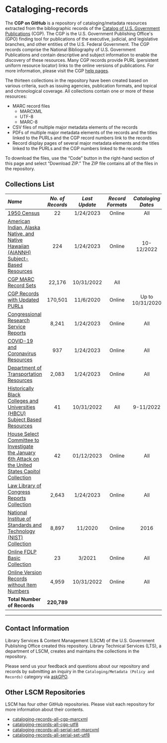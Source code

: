 # Cataloging-records

The **CGP on GitHub** is a repository of cataloging/metadata resources extracted from the bibliographic records of the  [Catalog of U.S. Government Publications](https://catalog.gpo.gov) (CGP). The CGP is the U.S. Government Publishing Office's (GPO) finding tool for publications of the executive, judicial, and legislative branches, and other entities of the U.S. Federal Government. The CGP records comprise the National Bibliography of U.S. Government Publications and contain descriptive and subject information to enable the discovery of these resources. Many CGP records provide PURL (persistent uniform resource locator) links to the online versions of publications. For more information, please visit the CGP [help pages](https://catalog.gpo.gov/cgphelp/en/help.html).

The thirteen collections in the repository have been created based on various criteria, such as issuing agencies, publication formats, and topical and chronological coverage. All collections contain one or more of these resources:

- MARC record files
  - MARCXML
  - UTF-8
  - MARC-8
- CSV files of multiple major metadata elements of the records
- PDFs of multiple major metadata elements of the records and the titles linked to the PURLs and the CGP record numbers link to the records
- Record display pages of several major metadata elements and the titles linked to the PURLs and the CGP numbers linked to the records

To download the files, use the “Code” button in the right-hand section of this page and select “Download ZIP.” The ZIP file contains all of the files in the repository.

## Collections List

| *Name*       | *No. of Records*       | *Last Update*       | *Record Formats*       | *Cataloging Dates*
:-----------------|:-----------------:|:-----------------:|:-----------------:|:-----------------:
| [1950 Census](https://github.com/usgpo/cataloging-records/tree/main/1950_Census_Collection) | 22 | 1/24/2023 | Online | All |
| [American Indian, Alaska Native, and Native Hawaiian (AIANNH) Subject-Based Resources](https://github.com/usgpo/cataloging-records/tree/main/AIANNH_Subject-Based-Resources) | 224 | 1/24/2023 | Online | 10-12/2022 |
| [CGP MARC Record Sets](https://github.com/usgpo/cataloging-records/tree/main/CGP_MARC_Records) | 22,176 | 10/31/2022 | All |  |
| [CGP Records with Updated PURLs](https://github.com/usgpo/cataloging-records/tree/main/CGP_Records_with_Updated_PURLs) | 170,501 | 11/6/2020 | Online | Up to 10/31/2020 |
| [Congressional Research Service Reports](https://github.com/usgpo/cataloging-records/tree/main/Congressional_Research_Service_Reports) | 8,241 | 1/24/2023 | Online | All |
| [COVID-19 and Coronavirus Resources](https://github.com/usgpo/cataloging-records/tree/main/COVID-19_Coronavirus) | 937 | 1/24/2023 | Online | All |
| [Department of Transportation Resources](https://github.com/usgpo/cataloging-records/tree/main/Department_of_Transportation) | 2,083 | 1/24/2023 | Online | All |
| [Historically Black Colleges and Universities (HBCU) Subject Based Resources](https://github.com/usgpo/cataloging-records/tree/main/HBCU_Subject-Based-Resources) | 41 | 10/31/2022 | All | 9-11/2022 |
| [House Select Committee to Investigate the January 6th Attack on the United States Capitol Collection](https://github.com/usgpo/cataloging-records/tree/main/jan6_committee) | 42 | 01/12/2023 | Online | All |
| [Law Library of Congress Reports Collection](https://github.com/usgpo/cataloging-records/tree/main/Law_Library_Congress) | 2,643 | 1/24/2023 | Online | All |
| [National Institue of Standards and Technology (NIST) Collection](https://github.com/usgpo/cataloging-records/tree/main/NIST_Collection) | 8,897 | 11/2020 | Online | 2016 |
| [Online FDLP Basic Collection](https://github.com/usgpo/cataloging-records/tree/main/Online_FDLP_Basic_Collection) | 23 | 3/2021 | Online | All |
| [Online Version Records without Item Numbers](https://github.com/usgpo/cataloging-records/tree/main/Online_version_records_without_item_numbers) | 4,959 | 10/31/2022 | Online | All |
| **Total Number of Records** | **220,789**
------------

## Contact Information

Library Services & Content Management (LSCM) of the U.S. Government Publishing Office created this repository. Library Technical Services (LTS), a department of LSCM, creates and maintains the collections in the repository.

Please send us your feedback and questions about our repository and records by submitting an inquiry in the `Cataloging/Metadata (Policy and Records)` category via [askGPO](https://ask.gpo.gov/s/).

## Other LSCM Repositories

LSCM has four other GitHub repositories. Please visit each repository for more information about their contents.

- [cataloging-records-all-cgp-marcxml](https://github.com/usgpo/cataloging-records-all-cgp-marcxml)
- [cataloging-records-all-cgp-utf8](https://github.com/usgpo/cataloging-records-all-cgp-utf8)
- [cataloging-records-all-serial-set-marcxml](https://github.com/usgpo/cataloging-records-serial-set-marcxml)
- [cataloging-records-all-serial-set-utf8](https://github.com/usgpo/cataloging-records-serial-set-utf8)

